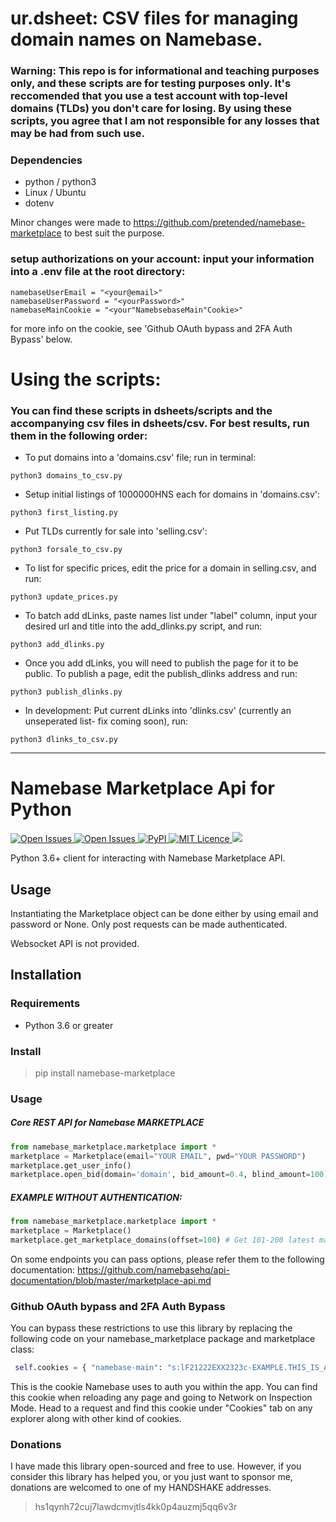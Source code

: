 # ur.dsheet: CSV files for managing domain names on Namebase.

### Warning: This repo is for informational and teaching purposes only, and these scripts are for testing purposes only. It's reccomended that you use a test account with top-level domains (TLDs) you don't care for losing. By using these scripts, you agree that I am not responsible for any losses that may be had from such use. 

### Dependencies
- python / python3
- Linux / Ubuntu
- dotenv

Minor changes were made to https://github.com/pretended/namebase-marketplace to best suit the purpose. 

### setup authorizations on your account: input your information into a .env file at the root directory:
```
namebaseUserEmail = "<your@email>"
namebaseUserPassword = "<yourPassword>"
namebaseMainCookie = "<your"NamebsebaseMain"Cookie>"
```
for more info on the cookie, see 'Github OAuth bypass and 2FA Auth Bypass' below.

# Using the scripts:
### You can find these scripts in dsheets/scripts and the accompanying csv files in dsheets/csv. For best results, run them in the following order:

- To put domains into a 'domains.csv' file; run in terminal:
```
python3 domains_to_csv.py
```

- Setup initial listings of 1000000HNS each for domains in 'domains.csv':
```
python3 first_listing.py
```

- Put TLDs currently for sale into 'selling.csv':
```
python3 forsale_to_csv.py
```

- To list for specific prices, edit the price for a domain in selling.csv, and run:
```
python3 update_prices.py
```

- To batch add dLinks, paste names list under "label" column, input your desired url and title into the add_dlinks.py script, and run:
```
python3 add_dlinks.py
```

- Once you add dLinks, you will need to publish the page for it to be public. To publish a page, edit the publish_dlinks address and run:
```
python3 publish_dlinks.py
```

- In development: Put current dLinks into 'dlinks.csv' (currently an unseperated list- fix coming soon), run:
```
python3 dlinks_to_csv.py
```

-----------------------------------------
Namebase Marketplace Api for Python
==

<p>
<a href="https://namebase-marketplace.readthedocs.io/en/latest/">
<img src="https://readthedocs.org/projects/namebase-exchange-python/badge/?version=latest" alt="Open Issues"/>
</a>
<a href="/issues">
<img src="https://img.shields.io/github/issues/pretended/namebase-marketplace" alt="Open Issues"/>
</a>
<a href="https://pypi.org/project/namebase-marketplace/">
<img src="https://img.shields.io/pypi/v/namebase-marketplace.svg" alt="PyPI"/>
</a>
<a href="/LICENCE">
<img src="https://img.shields.io/github/license/pretended/namebase-marketplace" alt="MIT Licence"/>
</a>
<img src="https://static.pepy.tech/badge/namebase-marketplace/week"/>

  
Python 3.6+ client for interacting with Namebase Marketplace API.

## Usage
Instantiating the Marketplace object can be done either by using email and password or None.
Only post requests can be made authenticated.

Websocket API is not provided.
## Installation

### Requirements

- Python 3.6 or greater

### Install

> pip install namebase-marketplace

### Usage

##### Core REST API for Namebase MARKETPLACE
```python
from namebase_marketplace.marketplace import *
marketplace = Marketplace(email="YOUR EMAIL", pwd="YOUR PASSWORD")
marketplace.get_user_info()
marketplace.open_bid(domain='domain', bid_amount=0.4, blind_amount=100)
```

##### EXAMPLE WITHOUT AUTHENTICATION:
```python
from namebase_marketplace.marketplace import *
marketplace = Marketplace()
marketplace.get_marketplace_domains(offset=100) # Get 101-200 latest marketplace domains with default options
```

  
On some endpoints you can pass options, please refer them to the following documentation: https://github.com/namebasehq/api-documentation/blob/master/marketplace-api.md

### Github OAuth bypass and 2FA Auth Bypass
You can bypass these restrictions to use this library by replacing the following code on your namebase_marketplace package and marketplace class:
  
  ```python
   self.cookies = { "namebase-main": "s:lF21222EXX2323c-EXAMPLE.THIS_IS_AN_EXAMPLE++121HRYL/23+42c/12hOEEXAMPLE223" } 
```
  
  This is the cookie Namebase uses to auth you within the app. You can find this cookie when reloading any page and going to Network on Inspection Mode. Head to a request and find this cookie under "Cookies" tab on any explorer along with other kind of cookies.

  
### Donations

I have made this library open-sourced and free to use. However, if you consider this library has helped you, or you just want to sponsor me, donations are welcomed to one of my HANDSHAKE addresses. 

> hs1qynh72cuj7lawdcmvjtls4kk0p4auzmj5qq6v3r
